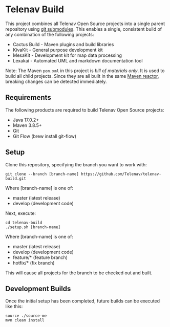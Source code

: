 
Telenav Build
=============

This project combines all Telenav Open Source projects into a single parent repository 
using [git submodules](https://git-scm.com/book/en/v2/Git-Tools-Submodules). This enables a single,
consistent build of any combination of the following projects:

 * Cactus Build - Maven plugins and build libraries
 * KivaKit - General purpose development kit
 * MesaKit - Development kit for map data processing
 * Lexakai - Automated UML and markdown documentation tool

Note: The Maven `pom.xml` in this project is _bill of materials only_. It is used to build all child projects.
Since they are all built in the same [Maven reactor](https://books.sonatype.com/mvnref-book/reference/_using_advanced_reactor_options.html),
breaking changes can be detected immediately.

## Requirements

The following products are required to build Telenav Open Source projects:

 - Java 17.0.2+
 - Maven 3.8.5+
 - Git
 - Git Flow (brew install git-flow)

## Setup

Clone this repository, specifying the branch you want to work with:

```
git clone --branch [branch-name] https://github.com/Telenav/telenav-build.git
```

Where [branch-name] is one of:

 - master (latest release)
 - develop (development code)

Next, execute:

```
cd telenav-build
./setup.sh [branch-name]
```

Where [branch-name] is one of:

 - master (latest release)
 - develop (development code)
 - feature/* (feature branch)
 - hotfix/* (fix branch)

This will cause all projects for the branch to be checked out and built.

## Development Builds

Once the initial setup has been completed, future builds can be executed like this:

```
source ./source-me
mvn clean install
```
